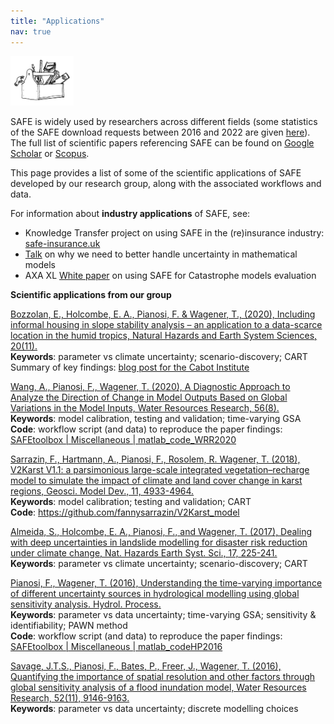 ```yaml
---
title: "Applications"
nav: true
---
```


[<img src="drawing2.png" alt="SAFE logo" style="width:20%;" >](./index.md/)

<!-- [Home](./index.md/) - [Documentation](/Documentation.md/) - [Applications](./Applications.md/) - [PAWN](./Pawn.md/) - [FAQ](./Faqs.md/)-->

<!--## Applications-->

SAFE is widely used by researchers across different fields (some statistics of the SAFE download requests between 2016 and 2022 are given [here](./Statistics.md/)). The full list of scientific papers referencing SAFE can be found on [Google Scholar](https://scholar.google.com/scholar?oi=bibs&hl=en&cites=9015035672918705464) or [Scopus](https://www.scopus.com/results/citedbyresults.uri?sort=plf-f&cite=2-s2.0-84929471545&src=s&imp=t&sid=053f269f36a3f59b4f0d58a6064ea462&sot=cite&sdt=a&sl=0&origin=inward&editSaveSearch=&txGid=4e0ce9409ad79763ae9e206d30d62437). 

This page provides a list of some of the scientific applications of SAFE developed by our research group, along with the associated workflows and data. 

For information about **industry applications** of SAFE, see:
* Knowledge Transfer project on using SAFE in the (re)insurance industry: [safe-insurance.uk](https://safe-insurance.uk) 
* [Talk](https://youtu.be/z66D5RrSI-Y) on why we need to better handle uncertainty in mathematical models
* AXA XL [White paper](https://axaxl.com/-/media/axaxl/files/pdfs/campaign/reinsurance-outlook/downloads/safe-axa-xl-whitepaper_v-july-12-2022-clean-copy-pmw.pdf) on using SAFE for Catastrophe models evaluation

**Scientific applications from our group**

[Bozzolan, E., Holcombe, E. A., Pianosi, F. & Wagener, T., (2020), 
Including informal housing in slope stability analysis – an application to a data-scarce 
location in the humid tropics, Natural Hazards and Earth System Sciences, 20(11).](https://doi.org/10.5194/nhess-20-3161-2020)<br>
**Keywords**: parameter vs climate uncertainty; scenario-discovery; CART<br>
Summary of key findings: [blog post for the Cabot Institute](https://cabot-institute.blogspot.com/2021/09/tackling-urban-landslides-in-uncertain.html)<br> 

[Wang, A., Pianosi, F., Wagener, T. (2020), A Diagnostic Approach to Analyze the Direction 
of Change in Model Outputs Based on Global Variations in the Model Inputs, Water Resources Research, 
56(8).](https://doi.org/10.1029/2020WR027153)<br>
**Keywords**: model calibration, testing and validation; time-varying GSA <br>
**Code**: workflow script (and data) to reproduce the paper findings: [SAFEtoolbox | Miscellaneous | matlab_code_WRR2020](https://github.com/SAFEtoolbox/Miscellaneous/tree/main/matlab_code_WRR2020)

[Sarrazin, F., Hartmann, A., Pianosi, F., Rosolem, R. Wagener, T. (2018), V2Karst V1.1: 
a parsimonious large-scale integrated vegetation–recharge model to simulate the impact 
of climate and land cover change in karst regions, Geosci. Model Dev., 11, 4933-4964.](https://doi.org/10.5194/gmd-11-4933-2018)<br>
**Keywords**: model calibration; testing and validation; CART <br>
**Code**: https://github.com/fannysarrazin/V2Karst_model

[Almeida, S., Holcombe, E. A., Pianosi, F., and Wagener, T. (2017), Dealing with deep uncertainties 
in landslide modelling for disaster risk reduction under climate change, Nat. Hazards Earth Syst. Sci., 17,
225-241.](https://doi.org/10.5194/nhess-17-225-2017)<br>
**Keywords**: parameter vs climate uncertainty; scenario-discovery; CART

[Pianosi, F., Wagener, T. (2016), Understanding the time-varying importance of different uncertainty 
sources in hydrological modelling using global sensitivity analysis. Hydrol. Process.](https://doi.org/10.1002/hyp.10968)<br>
**Keywords**: parameter vs data uncertainty; time-varying GSA; sensitivity & identifiability; PAWN method<br>
**Code**: workflow script (and data) to reproduce the paper findings: [SAFEtoolbox | Miscellaneous | matlab_codeHP2016](https://github.com/SAFEtoolbox/Miscellaneous/tree/main/matlab_code_HP2016)

[Savage, J.T.S., Pianosi, F., Bates, P., Freer, J., Wagener, T. (2016), Quantifying the importance of spatial
resolution and other factors through global sensitivity analysis of a flood inundation model, Water Resources Research,
52(11), 9146-9163.](https://doi.org/10.1002/2015WR018198)<br>
**Keywords**: parameter vs data uncertainty; discrete modelling choices



